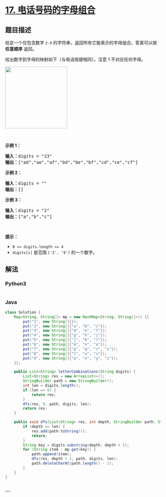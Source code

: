 # [17. 电话号码的字母组合](https://leetcode-cn.com/problems/letter-combinations-of-a-phone-number)



## 题目描述

<!-- 这里写题目描述 -->

<p>给定一个仅包含数字 <code>2-9</code> 的字符串，返回所有它能表示的字母组合。答案可以按 <strong>任意顺序</strong> 返回。</p>

<p>给出数字到字母的映射如下（与电话按键相同）。注意 1 不对应任何字母。</p>

<p><img src="https://assets.leetcode-cn.com/aliyun-lc-upload/original_images/17_telephone_keypad.png" style="width: 200px;" /></p>

<p> </p>

<p><strong>示例 1：</strong></p>

<pre>
<strong>输入：</strong>digits = "23"
<strong>输出：</strong>["ad","ae","af","bd","be","bf","cd","ce","cf"]
</pre>

<p><strong>示例 2：</strong></p>

<pre>
<strong>输入：</strong>digits = ""
<strong>输出：</strong>[]
</pre>

<p><strong>示例 3：</strong></p>

<pre>
<strong>输入：</strong>digits = "2"
<strong>输出：</strong>["a","b","c"]
</pre>

<p> </p>

<p><strong>提示：</strong></p>

<ul>
	<li><code>0 <= digits.length <= 4</code></li>
	<li><code>digits[i]</code> 是范围 <code>['2', '9']</code> 的一个数字。</li>
</ul>


## 解法

<!-- 这里可写通用的实现逻辑 -->

<!-- tabs:start -->

### **Python3**

<!-- 这里可写当前语言的特殊实现逻辑 -->

```python

```

### **Java**

<!-- 这里可写当前语言的特殊实现逻辑 -->

```java
class Solution {
    Map<String, String[]> mp = new HashMap<String, String[]>() {{
        put("1", new String[]{});
        put("2", new String[]{"a", "b", "c"});
        put("3", new String[]{"d", "e", "f"});
        put("4", new String[]{"g", "h", "i"});
        put("5", new String[]{"j", "k", "l"});
        put("6", new String[]{"m", "n", "o"});
        put("7", new String[]{"p", "q", "r", "s"});
        put("8", new String[]{"t", "u", "v"});
        put("9", new String[]{"w", "x", "y", "z"});
    }};

    public List<String> letterCombinations(String digits) {
        List<String> res = new ArrayList<>();
        StringBuilder path = new StringBuilder();
        int len = digits.length();
        if (len == 0) {
            return res;
        }
        dfs(res, 0, path, digits, len);
        return res;
    }

    public void dfs(List<String> res, int depth, StringBuilder path, String digits, int len) {
        if (depth == len) {
            res.add(path.toString());
            return;
        }
        String key = digits.substring(depth, depth + 1);
        for (String item : mp.get(key)) {
            path.append(item);
            dfs(res, depth + 1, path, digits, len);
            path.deleteCharAt(path.length() - 1);
        }
    }
}
```

### **...**

```

```

<!-- tabs:end -->
